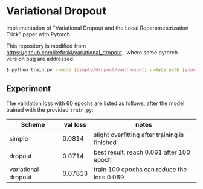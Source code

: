 # Variational Dropout
Implementation of "Variational Dropout and the Local Reparameterization Trick" paper with Pytorch

This repository is modified from https://github.com/kefirski/variational_dropout , where some pytorch version bug are addressed.

```bash
$ python train.py --mode [simple/dropout/vardropout] --data_path [your-mnist-path]
```

## Experiment

The validation loss with 60 epochs are listed as follows, after the model trained with the provided `train.py`:

| Scheme              | val loss | notes                                         |
| ------------------- | -------- | --------------------------------------------- |
| simple              | 0.0814   | slight overfitting after training is finished |
| dropout             | 0.0714   | best result, reach 0.061 after 100 epoch      |
| variational dropout | 0.07813  | train 100 epochs can reduce the loss 0.069   |